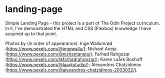 # landing-page
Simple Landing Page - this project is a part of The Odin Project curriculum. In it, I've demonstrated the HTML and CSS (Flexbox) knowledge I have acquired up to that point.

Photos by (in order of appearance):
Inge Wallumrød (https://www.pexels.com/@ingewallu/);
Nishant Aneja (https://www.pexels.com/@nishantaneja/);
Farhad Rahgozar (https://www.pexels.com/@farhadrahgozar/);
Karen Laårk Boshoff (https://www.pexels.com/@laarkstudio/);
Alexandros Chatzidimos (https://www.pexels.com/@alexandros-chatzidimos-2033032/).